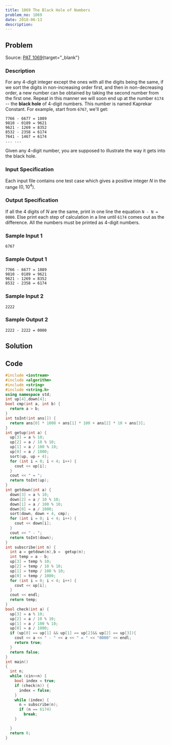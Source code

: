 ```yaml
---
title: 1069 The Black Hole of Numbers
problem_no: 1069
date: 2018-06-13
description:
---
```


<!--more-->

## Problem

Source: [PAT 1069](https://pintia.cn/problem-sets/994805342720868352/exam/problems/994805400954585088){target="_blank"}

### Description

For any 4-digit integer except the ones with all the digits being the same, if we sort the digits in non-increasing order first, and then in non-decreasing order, a new number can be obtained by taking the second number from the first one. Repeat in this manner we will soon end up at the number `6174` -- the **black hole** of 4-digit numbers. This number is named Kaprekar Constant.
For example, start from `6767`, we'll get:

```
7766 - 6677 = 1089
9810 - 0189 = 9621
9621 - 1269 = 8352
8532 - 2358 = 6174
7641 - 1467 = 6174
... ...
```

Given any 4-digit number, you are supposed to illustrate the way it gets into the black hole.

### Input Specification

Each input file contains one test case which gives a positive integer $N$ in the range $(0,10^4)$.

### Output Specification

If all the 4 digits of $N$ are the same, print in one line the equation `N - N = 0000`. Else print each step of calculation in a line until `6174` comes out as the difference. All the numbers must be printed as 4-digit numbers.

### Sample Input 1

```text
6767
```

### Sample Output 1

```text
7766 - 6677 = 1089
9810 - 0189 = 9621
9621 - 1269 = 8352
8532 - 2358 = 6174
```

### Sample Input 2

```text
2222
```

### Sample Output 2

```text
2222 - 2222 = 0000
```

## Solution

## Code




```cpp
#include <iostream>
#include <algorithm>
#include <string>
#include <string.h>
using namespace std;
int up[4],down[4];
bool cmp(int a, int b) {
  return a > b;
}
int toInt(int ans[]) {
  return ans[0] * 1000 + ans[1] * 100 + ans[2] * 10 + ans[3];
}
int getup(int a) {
  up[3] = a % 10;
  up[2] = a / 10 % 10;
  up[1] = a / 100 % 10;
  up[0] = a / 1000;
  sort(up, up + 4);
  for (int i = 0; i < 4; i++) {
    cout << up[i];
  }
  cout << " = ";
  return toInt(up);
}
int getdown(int a) {
  down[3] = a % 10;
  down[2] = a / 10 % 10;
  down[1] = a / 100 % 10;
  down[0] = a / 1000;
  sort(down, down + 4, cmp);
  for (int i = 0; i < 4; i++) {
    cout << down[i];
  }
  cout << " - ";
  return toInt(down);
}
int subscribe(int n) {
  int a = getdown(n),b =  getup(n);
  int temp = a - b;
  up[3] = temp % 10;
  up[2] = temp / 10 % 10;
  up[1] = temp / 100 % 10;
  up[0] = temp / 1000;
  for (int i = 0; i < 4; i++) {
    cout << up[i];
  }
  cout << endl;
  return temp;
}
bool check(int a) {
  up[3] = a % 10;
  up[2] = a / 10 % 10;
  up[1] = a / 100 % 10;
  up[0] = a / 1000;
  if (up[0] == up[1] && up[1] == up[2]&& up[2] == up[3]){
    cout << a << " - " << a << " = " << "0000" << endl;
    return true;
  }
  return false;
}
int main()
{
  int n;
  while (cin>>n) {
    bool index = true;
    if (check(n)) {
      index = false;
    }
    while (index) {
      n = subscribe(n);
      if (n == 6174)
        break;
    }

  }
  return 0;
}
```
